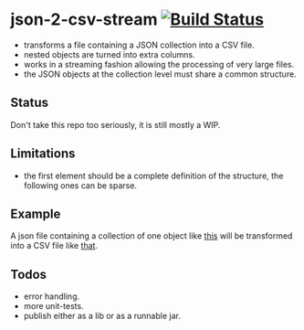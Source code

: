 json-2-csv-stream [![Build Status](https://travis-ci.org/agourlay/json-2-csv-stream.png?branch=master)](https://travis-ci.org/agourlay/json-2-csv-stream)
=========


- transforms a file containing a JSON collection into a CSV file.
- nested objects are turned into extra columns.
- works in a streaming fashion allowing the processing of very large files.
- the JSON objects at the collection level must share a common structure. 

## Status

Don't take this repo too seriously, it is still mostly a WIP.

## Limitations

- the first element should be a complete definition of the structure, the following ones can be sparse.

## Example

A json file containing a collection of one object like [this](https://github.com/agourlay/json-2-csv-stream/blob/master/src/test/resources/test.json) will be transformed into a CSV file like [that](https://github.com/agourlay/json-2-csv-stream/blob/master/src/test/resources/test-json.csv).

## Todos

- error handling.
- more unit-tests.
- publish either as a lib or as a runnable jar.
